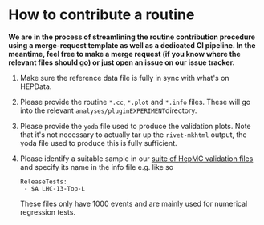 # How to contribute a routine

**We are in the process of streamlining the routine contribution procedure
using a merge-request template as well as a dedicated CI pipeline.
In the meantime, feel free to make a merge request (if you know where
the relevant files should go) or just open an issue on our issue tracker.**


1.  Make sure the reference data file is fully in sync with what's on HEPData.

2.  Please provide the routine `*.cc`, `*.plot` and `*.info` files. These will
    go into the relevant `analyses/pluginEXPERIMENT`directory.

3.  Please provide the `yoda` file used to produce the validation plots.
    Note that it's not necessary to actually tar up the `rivet-mkhtml` 
    output, the yoda file used to produce this is fully sufficient.

4.  Please identify a suitable sample in our 
    [suite of HepMC validation files](https://rivetval.web.cern.ch/rivetval/HEPMC/)
    and specify its name in the info file e.g. like so
    ```
    ReleaseTests:
     - $A LHC-13-Top-L
    ```
    These files only have 1000 events and are mainly used for numerical regression tests.
    
